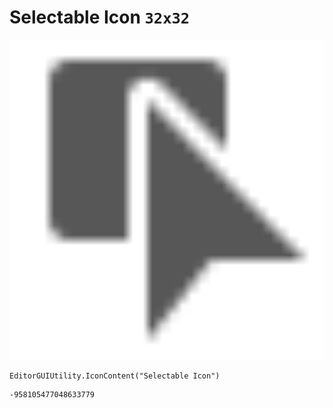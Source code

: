 # Selectable Icon `32x32`
<img src="/img/Selectable%20Icon.png" width=512 height=512>

``` CSharp
EditorGUIUtility.IconContent("Selectable Icon")
```
```
-958105477048633779
```
